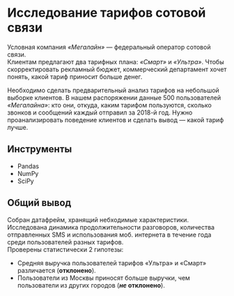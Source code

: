 # Исследование тарифов сотовой связи

Условная компания *«Мегалайн»* — федеральный оператор сотовой связи.<br>
Клиентам предлагают два тарифных плана: *«Смарт»* и *«Ультра»*. Чтобы скорректировать рекламный бюджет, коммерческий департамент хочет понять, какой тариф приносит больше денег.

Необходимо сделать предварительный анализ тарифов на небольшой выборке клиентов. В нашем распоряжении данные 500 пользователей *«Мегалайна»*: кто они, откуда, каким тарифом пользуются, сколько звонков и сообщений каждый отправил за 2018-й год. Нужно проанализировать поведение клиентов и сделать вывод — какой тариф лучше.

## Инструменты
- Pandas
- NumPy
- SciPy

## Общий вывод
Собран датафрейм, хранящий небходимые характеристики.
Исследована динамика продолжительности разговоров, количества отправленных SMS и использования моб. интернета в течение года среди пользователей разных тарифов.  
Проверены статистически 2 гипотезы: 
- Средняя выручка пользователей тарифов «Ультра» и «Смарт» различается (**отклонено**).
- Пользователи из Москвы приносят больше выручки, чем пользователи из других городов (***не* отклонено**).
